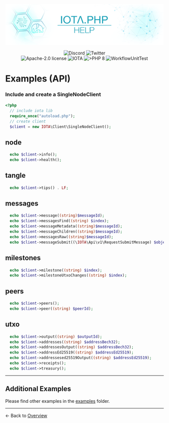 ![IOTA.php](./images/IOTA_PHP_Banner_Interact_Help.png)

<p style="text-align:center;">
  <a href="https://discord.iota.org/" style="text-decoration:none;"><img src="https://img.shields.io/badge/Discord-9cf.svg?style=social&logo=discord" alt="Discord"></a>
  <a href="https://twitter.com/IOTAphp/" style="text-decoration:none;"><img src="https://img.shields.io/badge/Twitter-9cf.svg?style=social&logo=twitter" alt="Twitter"></a>
  <br>
  <a href="https://github.com/iota-community/iota.php/LICENSE" style="text-decoration:none;"><img src="https://img.shields.io/badge/license-Apache--2.0-green?style=flat-square" alt="Apache-2.0 license"></a>
  <a href="https://www.iota.org/" style="text-decoration:none;"><img src="https://img.shields.io/badge/IOTA-lightgrey?style=flat&logo=iota" alt="IOTA"></a>
  <a href="https://www.php.net/" style="text-decoration:none;"><img src="https://img.shields.io/badge/PHP->= 8.x-blue?style=flat-square" alt=">PHP 8"></a>
  <img src="https://github.com/iota-community/iota.php/actions/workflows/phpunit.yml/badge.svg" alt="WorkflowUnitTest">
</p>

# Examples (API)

### Include and create a SingleNodeClient
```php
<?php
  // include iota lib
  require_once("autoload.php");
  // create client
  $client = new IOTA\Client\SingleNodeClient();
```

## node
```php
  echo $client->info();
  echo $client->health();
```
## tangle
```php
  echo $client->tips() . LF;
```
## messages
```php
  echo $client->message((string)$messageId);
  echo $client->messagesFind((string) $index);
  echo $client->messageMetadata((string)$messageId);
  echo $client->messageChildren((string)$messageId);
  echo $client->messagesRaw((string)$messageId);
  echo $client->messageSubmit((\IOTA\Api\v1\RequestSubmitMessage) $object);
```
## milestones
```php
  echo $client->milestone((string) $index);
  echo $client->milestoneUtxoChanges((string) $index);
```
## peers
```php
  echo $client->peers();
  echo $client->peer((string) $peerId);
```
## utxo
```php
  echo $client->output((string) $outputId);  
  echo $client->addresses((string) $addressBech32);
  echo $client->addressesOutput((string) $addressBech32);
  echo $client->addressEd25519((string) $addressEd25519);
  echo $client->addressesed25519Output((string) $addressEd25519);
  echo $client->receipts();
  echo $client->treasury();
```

<hr>

## Additional Examples
Please find other examples in the [examples](../examples) folder.


___

<- Back to [Overview](000_index.md)